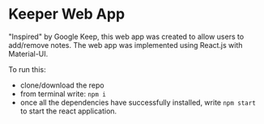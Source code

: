 # Keeper Web App

"Inspired" by Google Keep, this web app was created to allow users to add/remove notes. The web app was implemented using React.js with Material-UI. 

To run this:
- clone/download the repo
- from terminal write: `npm i` 
- once all the dependencies have successfully installed, write `npm start` to start the react application.

